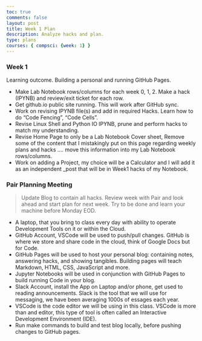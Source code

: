 ```yaml
---
toc: true
comments: false
layout: post
title: Week 1 Plan
description: Analyze hacks and plan.
type: plans
courses: { compsci: {week: 1} }
---
```


### Week 1
Learning outcome. Building a personal and running GitHub Pages.
- Make Lab Notebook rows/columns for each week 0, 1, 2.  Make a hack (IPYNB) and review/exit ticket for each row.   
- Get github.io public site running.  This will work after GitHub sync.
- Work on revising IPYNB file(s) and add in required Hacks.  Learn how to do  “Code Fencing”, “Code Cells”.  
- Revise  Linux Shell  and Python IO IPYNB, prune and perform hacks to match my understanding.
- Revise Home Page to only be a Lab Notebook Cover sheet,  Remove some of the content that I mistakingly put on this page regarding weekly plans and hacks …. move this information into my Lab Notebook rows/columns.
- Work on adding a Project, my choice will be a Calculator and I will add it as an independent _post that will be in Week1 hacks of my Notebook.


### Pair Planning Meeting
> Update Blog to contain all hacks.  Review week with Pair and look ahead and start plan for next week.  Try to be done and learn your machine before Monday EOD.
- A laptop, that you bring to class every day with ability to operate Development Tools on it or within the Cloud.
- GitHub Account, VSCode will be used to push/pull changes. GitHub is where we store and share code in the cloud, think of Google Docs but for Code.
- GitHub Pages will be used to host your personal blog: containing notes, answering hacks, and showing tangibles.  Building pages will teach Markdown, HTML, CSS, JavaScript and more.
- Jupyter Notebooks will be used in conjunction with GitHub Pages to build running Code in your blog.
- Slack Account, install the App on Laptop and/or phone, get used to reading announcements. Slack is the tool that we will use for messaging, we have been averaging 1000s of essages each year.
- VSCode is the code editor we will be using in this class.  VSCode is more than and editor, this type of tool is often called an Interactive Development Environment (IDE). 
- Run make commands to build and test blog locally, before pushing changes to GitHub pages.
